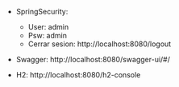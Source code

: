 - SpringSecurity:
  - User: admin 
  - Psw: admin
  - Cerrar sesion: http://localhost:8080/logout

- Swagger: http://localhost:8080/swagger-ui/#/
- H2: http://localhost:8080/h2-console